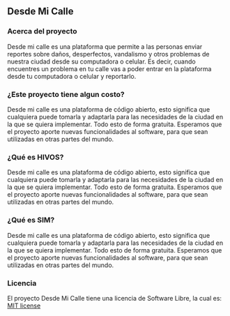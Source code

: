## Desde Mi Calle

<h3 class="titulo">Acerca del proyecto</h3>
<p>
 Desde mi calle es una plataforma que permite a las personas enviar reportes sobre daños, desperfectos, vandalismo y otros problemas de nuestra ciudad desde su computadora o celular. Es decir, cuando encuentres un problema en tu calle vas a poder entrar en la plataforma desde tu computadora o celular y reportarlo.
</p>
<h3 class="titulo">¿Este proyecto tiene algun costo?</h3>
<p>
 Desde mi calle es una plataforma de código abierto, esto significa que cualquiera puede tomarla y adaptarla para las necesidades de la ciudad en la que se quiera implementar. Todo esto de forma gratuita. Esperamos que el proyecto aporte nuevas funcionalidades al software, para que sean utilizadas en otras partes del mundo.
</p>
<h3 class="titulo">¿Qué es HIVOS?</h3>
<p>
 Desde mi calle es una plataforma de código abierto, esto significa que cualquiera puede tomarla y adaptarla para las necesidades de la ciudad en la que se quiera implementar. Todo esto de forma gratuita. Esperamos que el proyecto aporte nuevas funcionalidades al software, para que sean utilizadas en otras partes del mundo.
</p>
<h3 class="titulo">¿Qué es SIM?</h3>
<p>
 Desde mi calle es una plataforma de código abierto, esto significa que cualquiera puede tomarla y adaptarla para las necesidades de la ciudad en la que se quiera implementar. Todo esto de forma gratuita. Esperamos que el proyecto aporte nuevas funcionalidades al software, para que sean utilizadas en otras partes del mundo.
</p>

### Licencia

El proyecto Desde Mi Calle tiene una licencia de Software Libre, la cual es: [MIT license](http://opensource.org/licenses/MIT)
